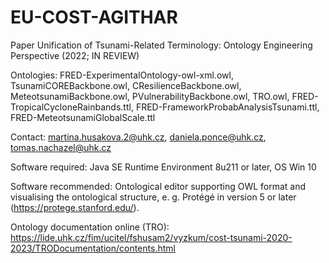 # EU-COST-AGITHAR
Paper Unification of Tsunami-Related Terminology: Ontology Engineering Perspective (2022; IN REVIEW)

Ontologies: FRED-ExperimentalOntology-owl-xml.owl, TsunamiCOREBackbone.owl, CResilienceBackbone.owl, MeteotsunamiBackbone.owl, PVulnerabilityBackbone.owl, TRO.owl, FRED-TropicalCycloneRainbands.ttl, FRED-FrameworkProbabAnalysisTsunami.ttl, FRED-MeteotsunamiGlobalScale.ttl

Contact: martina.husakova.2@uhk.cz, daniela.ponce@uhk.cz, tomas.nachazel@uhk.cz 

Software required: Java SE Runtime Environment 8u211 or later, OS Win 10

Software recommended: Ontological editor supporting OWL format and visualising the ontological structure, e. g. Protégé in version 5 or later (https://protege.stanford.edu/).

Ontology documentation online (TRO): https://lide.uhk.cz/fim/ucitel/fshusam2/vyzkum/cost-tsunami-2020-2023/TRODocumentation/contents.html
